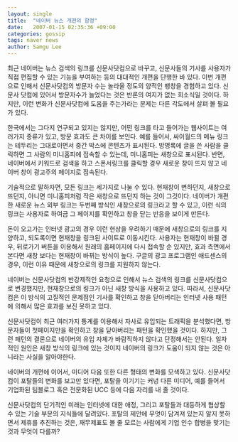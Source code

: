 ```yaml
---
layout: single
title:  "네이버 뉴스 개편의 함정"
date:   2007-01-15 02:35:36 +09:00
categories: gossip
tags: naver news
author: Samgu Lee
---
```

최근 네이버는 뉴스 검색의 링크를 신문사닷컴으로 바꾸고, 신문사들의 기사를 사용자가 직접 편집할 수 있는 기능을 부여하는 등의 대대적인 개편을 단행한 바 있다. 이번 개편으로 인해서 신문사닷컴의 방문자 수는 놀라울 정도의 양적인 팽창을 경험하고 있다. 신문사 닷컴에 있어서 방문자수가 늘었다는 것은 반론의 여지가 없는 희소식일 것이다. 하지만, 이런 변화가 신문사닷컴에 도움을 주는가라는 문제는 다른 각도에서 살펴 볼 필요가 있다.

한국에서는 그다지 연구되고 있지는 않지만, 어떤 링크를 타고 들어가는 웹사이트는 여러가지 종류가 있고, 방문 효과도 큰 차이를 보인다. 예를 들어서, 싸이월드의 메뉴 링크는 테두리는 그대로이면서 중간 박스에 콘텐츠가 표시된다. 방명록에 글을 쓴 사람을 클릭하면 그 사람의 미니홈피에 접속할 수 있는데, 미니홈피는 새창으로 표시된다. 반면, 네이버에서 키워드로 검색을 하고 스폰서링크를 클릭할 경우 새로운 창이 뜨지 않고 네이버 창이 광고주의 페이지로 접속된다.

기술적으로 말하자면, 모든 링크는 세가지로 나눌 수 있다. 현재창이 변하던지, 새창으로 뜨던지, 아니면 미니홈피처럼 작은 새창으로 뜨던지 하는 것이 그것이다. 네이버가 개편한 새로운 뉴스 외부 링크는 두번째 방식인 새창으로의 링크라고 할 수 있고, 이런 식의 링크는 사용자로 하여금 그 페이지를 확인하고 창을 닫는 반응을 보이게 만든다.

돈이 오고가는 인터넷 광고의 경우 이런 현상을 우려하기 때문에 새창으로의 링크를 지양하고, 되도록이면 현재창을 링크된 사이트로 이동시킨다. 사용자는 현재창이 바뀔 경우, 뒤로가기 버튼을 이용해서 원래의 홈페이지에 다시 접속할 순 있지만, 효과 측면에서 본다면 새창 보다는 현재창이 바뀌는 방식이 높다. 구글의 광고 프로그램인 애드센스의 경우, 이런 이유 때문에 새창으로의 링크를 지원하지 않는다.

네이버는 신문사닷컴의 반강제적인 요청으로 인해서 뉴스 검색의 링크를 신문사닷컴으로 변경했지만, 현재창으로의 링크가 아닌 새창 방식을 사용하고 있다. 따라서, 신문사닷컴은 이 방식의 고질적인 문제점인 기사를 확인하고 창을 닫아버리는 인터넷 사용 패턴에 의해서 많은 효과를 보진 못하고 있다.

신문사닷컴이 최근 여러가지 통계를 이용해서 자사로 유입되는 트래픽을 분석했다면, 방문자들이 첫페이지만을 확인하고 창을 닫아버리는 패턴을 확인했을 것이다. 하지만, 그런 패턴의 결론으로 네이버의 유입 자체가 바람직하지 않다고 단정해서는 안된다. 일차적인 원인은 새창 방식의 링크에 있는 것이지 네이버의 링크가 도움이 되지 않는 것은 아니라는 사실을 알아야한다.

네이버의 개편에 이어서, 미디어 다음 또한 다른 형태의 변화를 모색하고 있다. 신문사닷컴이 포탈들의 변화를 보고만 있다면, 포탈을 이기기는 커녕 다른 미디어, 예를 들어서 기업화된 팀블로그 혹은 전문화된 UCC 등에 다음 자리를 내 줄 것이다.

신문사닷컴의 단기적인 미래는 인터넷에 대한 애정, 그리고 포탈들과 대등하게 협상할 수 있는 기술 부문의 지식들에 달려있다. 포탈의 제안에 무엇이 담겨져 있는지 알지 못하면서 제휴를 추진하는 것은, 재무제표도 볼 줄 모르는 사람에게 기업 인수 합병을 맞기는 것과 무엇이 다를까?
